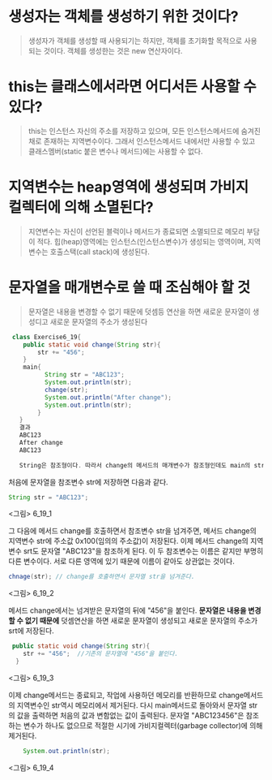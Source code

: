 # 생성자는 객체를 생성하기 위한 것이다?
> 생성자가 객체를 생성할 때 사용되기는 하지만, 객체를 초기화할 목적으로 사용되는 것이다. 객체를 생성한는 것은 new 연산자이다.

# this는 클래스에서라면 어디서든 사용할 수 있다?
> this는 인스턴스 자신의 주소를 저장하고 있으며, 모든 인스턴스메서드에 숨겨진 채로 존재하는 지역변수이다. 그래서 인스턴스메서드 내에서만 사용할 수 있고 클래스멤버(static 붙은 변수나 메서드)에는 사용할 수 없다.

# 지역변수는 heap영역에 생성되며 가비지 컬렉터에 의해 소멸된다?

> 지연변수는 자신이 선언된 블럭이나 메서드가 종료되면 소멸되므로 메모리 부담이 적다. 힙(heap)영역에는 인스턴스(인스턴스변수)가 생성되는 영역이며, 지역변수는 호출스택(call stack)에 생성된다.

# 문자열을 매개변수로 쓸 때 조심해야 할 것

> 문자열은 내용을 변경할 수 없기 때문에 덧셈등 연산을 하면 새로운 문자열이 생성디고 새로운 문자열의 주소가 생성된다

```java
 class Exercise6_19{
 	public static void change(String str){
    	str += "456";
    }
    main{
          String str = "ABC123";
          System.out.println(str);
          change(str);
          System.out.println("After change");
          System.out.println(str);
        }
   }
   결과
   ABC123
   After change
   ABC123
   
   String은 참조형이다. 따라서 change의 메서드의 매개변수가 참조형인데도 main의 str이 변경되지 않았다 왜일까?
```
처음에 문자열을 참조변수 str에 저장하면 다음과 같다.
```java
String str = "ABC123";
```
<그림> 6_19_1

그 다음에 메서드 change를 호출하면서 참조변수 str을 넘겨주면, 메서드 change의 지역변수 str에 주소값 0x100(임의의 주소값)이 저장된다. 이제 메서드 change의 지역변수 srt도 문자열 "ABC123"을 참조하게 된다. 이 두 참조변수는 이름은 같지만 부명히 다른 변수이다. 서로 다른 영역에 있기 때문에 이름이 같아도 상관없는 것이다.
```java
chnage(str); // change를 호출하면서 문자열 str을 넘겨준다.
```
<그림> 6_19_2

메서드 change에서는 넘겨받은 문자열의 뒤에 "456"을 붙인다. **문자열은 내용을 변경할 수 없기 때문에** 덧셈연산을 하면 새로운 문자열이 생성되고 새로운 문자열의 주소가 srt에 저장된다.
```java
 public static void change(String str){
   	str += "456";  //기존의 문자열에 "456"을 붙인다.
  }
```
<그림> 6_19_3

이제 change메서드는 종료되고, 작업에 사용하던 메모리를 반환하므로 change메서드의 지역변수인 str역시 메모리에서 제거된다. 다시 main메서드로 돌아와서 문자열 str의 값을 출력하면 처음의 값과 변함없는 값이 출력된다. 문자열 "ABC123456"은 참조하는 변수가 하나도 없으므로 적절한 시기에 가비지컬렉터(garbage collector)에 의해 제거된다.

```java
    System.out.println(str);
```
<그림> 6_19_4

